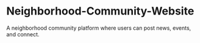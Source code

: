 # Neighborhood-Community-Website
A neighborhood community platform where users can post news, events, and connect.
